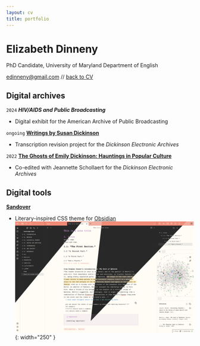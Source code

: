 ```yaml
---
layout: cv
title: portfolio
---
```

# Elizabeth Dinneny
PhD Candidate, University of Maryland Department of English


<div id="webaddress">
<a href="mailto:edinneny@gmail.com">edinneny@gmail.com</a> // <a href="eliz-abeth.github.io">back to CV</a>

</div>


## Digital archives
`2024`
__*HIV/AIDS and Public Broadcasting*__
- Digital exhibit for the American Archive of Public Broadcasting

`ongoing` 
<a href="https://www.emilydickinson.org/writings-by-susan-dickinson">__Writings by Susan Dickinson__</a>
- Transcription revision project for the *Dickinson Electronic Archives*

`2022`
<a href="https://www.emilydickinson.org/ghosts-of-emily-dickinson-hauntings-in-popular-culture">__The Ghosts of Emily Dickinson: Hauntings in Popular Culture__</a>
- Co-edited with Jeannette Schollaert for the *Dickinson Electronic Archives*

## Digital tools
<a href="https://github.com/eliz-abeth/sandover">__Sandover__</a>
- Literary-inspired CSS theme for <a href="https://obsidian.md">Obsidian</a>
![screenshot of Obsidian page using Sandover theme](/assets/combined-screenshot-sandover.jpg){: width="250" }

